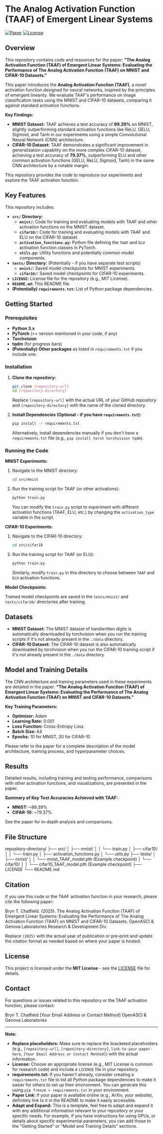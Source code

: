 # The Analog Activation Function (TAAF) of Emergent Linear Systems

[![Paper](https://www.academia.edu/127610553/The_Analog_Activation_Function_TAAF_of_Emergent_Linear_Systems_Evaluating_the_Performance_of_The_Analog_Activation_Function_TAAF_on_MNIST_and_CIFAR_10_Datasets)](https://www.academia.edu/127610553/The_Analog_Activation_Function_TAAF_of_Emergent_Linear_Systems_Evaluating_the_Performance_of_The_Analog_Activation_Function_TAAF_on_MNIST_and_CIFAR_10_Datasets) <!-- Replace with a link to your paper if available (e.g., ArXiv, website) -->
[![License](https://img.shields.io/badge/License-MIT-blue.svg)](LICENSE) <!-- Replace with your license badge if applicable -->

## Overview

This repository contains code and resources for the paper: **"The Analog Activation Function (TAAF) of Emergent Linear Systems: Evaluating the Performance of The Analog Activation Function (TAAF) on MNIST and CIFAR-10 Datasets."**

This paper introduces the **Analog Activation Function (TAAF)**, a novel activation function designed for neural networks, inspired by the principles of emergent linearity.  We evaluate TAAF's performance on image classification tasks using the MNIST and CIFAR-10 datasets, comparing it against standard activation functions.

**Key Findings:**

*   **MNIST Dataset:** TAAF achieves a test accuracy of **99.39%** on MNIST, slightly outperforming standard activation functions like ReLU, GELU, Sigmoid, and Tanh in our experiments using a simple Convolutional Neural Network (CNN) architecture.
*   **CIFAR-10 Dataset:** TAAF demonstrates a significant improvement in generalization capability on the more complex CIFAR-10 dataset, achieving a test accuracy of **79.37%**, outperforming ELU and other common activation functions (GELU, ReLU, Sigmoid, Tanh) in the same CNN architecture by a notable margin.

This repository provides the code to reproduce our experiments and explore the TAAF activation function.

## Key Features

This repository includes:

*   **`src/` Directory:**
    *   **`mnist/`:** Code for training and evaluating models with TAAF and other activation functions on the MNIST dataset.
    *   **`cifar10/`:** Code for training and evaluating models with TAAF and ELU on the CIFAR-10 dataset.
    *   **`activation_functions.py`:** Python file defining the `TAAF` and `ELU` activation function classes in PyTorch.
    *   **`utils.py`:** Utility functions and potentially common model components.
*   **`tests/` Directory:**  (Potentially - if you have separate test scripts)
    *   **`mnist/`:** Saved model checkpoints for MNIST experiments.
    *   **`cifar10/`:** Saved model checkpoints for CIFAR-10 experiments.
*   **`LICENSE`:**  License file for the repository (e.g., MIT License).
*   **`README.md`:** This README file.
*   **(Potentially) `requirements.txt`:**  List of Python package dependencies.

## Getting Started

### Prerequisites

*   **Python 3.x**
*   **PyTorch** (>= version mentioned in your code, if any)
*   **Torchvision**
*   **tqdm** (for progress bars)
*   **(Potentially) Other packages** as listed in `requirements.txt` if you include one.

### Installation

1.  **Clone the repository:**
    ```bash
    git clone [repository-url]
    cd [repository-directory]
    ```
    Replace `[repository-url]` with the actual URL of your GitHub repository and `[repository-directory]` with the name of the cloned directory.

2.  **Install Dependencies (Optional - if you have `requirements.txt`):**
    ```bash
    pip install -r requirements.txt
    ```
    Alternatively, install dependencies manually if you don't have a `requirements.txt` file (e.g., `pip install torch torchvision tqdm`).

### Running the Code

**MNIST Experiments:**

1.  Navigate to the MNIST directory:
    ```bash
    cd src/mnist
    ```

2.  Run the training script for TAAF (or other activations):
    ```bash
    python train.py
    ```
    You can modify the `train.py` script to experiment with different activation functions (TAAF, ELU, etc.) by changing the `activation_type` variable in the script.

**CIFAR-10 Experiments:**

1.  Navigate to the CIFAR-10 directory:
    ```bash
    cd src/cifar10
    ```

2.  Run the training script for TAAF (or ELU):
    ```bash
    python train.py
    ```
    Similarly, modify `train.py` in this directory to choose between `TAAF` and `ELU` activation functions.

**Model Checkpoints:**

Trained model checkpoints are saved in the `tests/mnist/` and `tests/cifar10/` directories after training.

## Datasets

*   **MNIST Dataset:**  The MNIST dataset of handwritten digits is automatically downloaded by torchvision when you run the training scripts if it's not already present in the `./data` directory.
*   **CIFAR-10 Dataset:** The CIFAR-10 dataset is also automatically downloaded by torchvision when you run the CIFAR-10 training script if it's not already present in the `./data` directory.

## Model and Training Details

The CNN architecture and training parameters used in these experiments are detailed in the paper: **"The Analog Activation Function (TAAF) of Emergent Linear Systems: Evaluating the Performance of The Analog Activation Function (TAAF) on MNIST and CIFAR-10 Datasets."**

**Key Training Parameters:**

*   **Optimizer:** Adam
*   **Learning Rate:** 0.001
*   **Loss Function:** Cross-Entropy Loss
*   **Batch Size:** 64
*   **Epochs:** 10 for MNIST, 20 for CIFAR-10

Please refer to the paper for a complete description of the model architecture, training process, and hyperparameter choices.

## Results

Detailed results, including training and testing performance, comparisons with other activation functions, and visualizations, are presented in the paper.

**Summary of Key Test Accuracies Achieved with TAAF:**

*   **MNIST:** ~99.39%
*   **CIFAR-10:** ~79.37%

See the paper for in-depth analysis and comparisons.

## File Structure

repository-directory/
├── src/
│ ├── mnist/
│ │ └── train.py
│ ├── cifar10/
│ │ └── train.py
│ ├── activation_functions.py
│ └── utils.py
├── tests/
│ ├── mnist/
│ │ └── mnist_TAAF_model.pth (Example checkpoint)
│ └── cifar10/
│ │ └── cifar10_TAAF_model.pth (Example checkpoint)
├── LICENSE
└── README.md

## Citation

If you use this code or the TAAF activation function in your research, please cite the following paper:

Bryn T. Chatfield. (2025). The Analog Activation Function (TAAF) of Emergent Linear Systems: Evaluating the Performance of The Analog Activation Function (TAAF) on MNIST and CIFAR-10 Datasets. OpenASCI & Genova Laboratories Research & Development Div.

Replace `(2025)` with the actual year of publication or pre-print and update the citation format as needed based on where your paper is hosted.

## License

This project is licensed under the **MIT License** - see the [LICENSE](LICENSE) file for details.

## Contact

For questions or issues related to this repository or the TAAF activation function, please contact:

Bryn T. Chatfield
[Your Email Address or Contact Method]
OpenASCI & Genova Laboratories

---

**Note:**

*   **Replace placeholders:**  Make sure to replace the bracketed placeholders (e.g., `[repository-url]`, `[repository-directory]`, `link-to-your-paper-here`, `[Your Email Address or Contact Method]`) with the actual information.
*   **License:** Choose an appropriate license (e.g., MIT License is common for research code) and include a `LICENSE` file in your repository.
*   **requirements.txt:** If you haven't already, consider creating a `requirements.txt` file to list all Python package dependencies to make it easier for others to set up their environment. You can generate this using `pip freeze > requirements.txt` in your environment.
*   **Paper Link:**  If your paper is available online (e.g., ArXiv, your website), definitely link to it in the README to make it easily accessible.
*   **Adapt and Expand:**  This is a template, feel free to adapt and expand it with any additional information relevant to your repository or your specific needs. For example, if you have instructions for using GPUs, or details about specific experimental parameters, you can add those to the "Getting Started" or "Model and Training Details" sections.